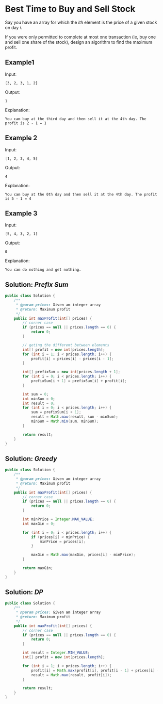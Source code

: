 # Best Time to Buy and Sell Stock
Say you have an array for which the *ith* element is the price of a given stock on day *i*.

If you were only permitted to complete at most one transaction (ie, buy one and sell one share of the stock), design an algorithm to find the maximum profit.

## Example1
Input:
```
[3, 2, 3, 1, 2]

```
Output:
```
1

```
Explanation:
```
You can buy at the third day and then sell it at the 4th day. The profit is 2 - 1 = 1

```

## Example 2
Input:
```
[1, 2, 3, 4, 5]

```
Output:
```
4

```
Explanation:
```
You can buy at the 0th day and then sell it at the 4th day. The profit is 5 - 1 = 4

```

## Example 3
Input:
```
[5, 4, 3, 2, 1]

```
Output:
```
0

```
Explanation:
```
You can do nothing and get nothing.

```

## Solution: *Prefix Sum*
```java
public class Solution {
    /**
     * @param prices: Given an integer array
     * @return: Maximum profit
     */
    public int maxProfit(int[] prices) {
        // corner case
        if (prices == null || prices.length == 0) {
            return 0;
        }

        // geting the different between elements
        int[] profit = new int[prices.length];
        for (int i = 1; i < prices.length; i++) {
            profit[i] = prices[i] - prices[i - 1];
        }

        int[] prefixSum = new int[prices.length + 1];
        for (int i = 0; i < prices.length; i++) {
            prefixSum[i + 1] = prefixSum[i] + profit[i];
        }

        int sum = 0;
        int minSum = 0;
        int result = 0;
        for (int i = 0; i < prices.length; i++) {
            sum = prefixSum[i + 1];
            result = Math.max(result, sum - minSum);
            minSum = Math.min(sum, minSum);
        }

        return result;
    }
}
```

## Solution: *Greedy*
```java
public class Solution {
    /**
     * @param prices: Given an integer array
     * @return: Maximum profit
     */
    public int maxProfit(int[] prices) {
        // corner case
        if (prices == null || prices.length == 0) {
            return 0;
        }

        int minPrice = Integer.MAX_VALUE;
        int maxGin = 0;

        for (int i = 0; i < prices.length; i++) {
            if (prices[i] < minPrice) {
                minPrice = prices[i];
            }

            maxGin = Math.max(maxGin, prices[i] - minPrice);
        }

        return maxGin;
    }
}

```
## Solution: *DP*
```java
public class Solution {
    /**
     * @param prices: Given an integer array
     * @return: Maximum profit
     */
    public int maxProfit(int[] prices) {
        // corner case
        if (prices == null || prices.length == 0) {
            return 0;
        }

        int result = Integer.MIN_VALUE;
        int[] profit = new int[prices.length];

        for (int i = 1; i < prices.length; i++) {
            profit[i] = Math.max(profit[i], profit[i - 1] + prices[i] - prices[i - 1]);
            result = Math.max(result, profit[i]);
        }

        return result;
    }
}

```
